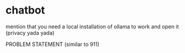 # chatbot

mention that you need a local installation of ollama to work and open it
(privacy yada yada)

PROBLEM STATEMENT (similar to 911)